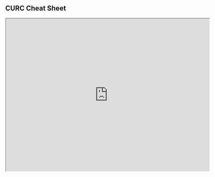 ## CURC Cheat Sheet

<iframe src="https://drive.google.com/file/d/1PCOn54bdx2qBYyg1jBjSzWSaW70_lGoi/preview" width="640" height="480" allow="autoplay"></iframe>
